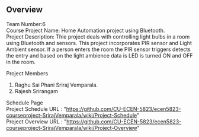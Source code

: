 ## Overview </br>
Team Number:6 <br>
Course Project Name: Home Automation project using Bluetooth. <br>
Project Description: Thie project deals with controlling light bulbs in a room using Bluetooth and sensors. This project incorporates PIR sensor and Light Ambient sensor. If a person enters the room the PIR sensor triggers detects the entry and based on the light ambience data is LED is turned ON and OFF in the room.

Project Members </br>
1. Raghu Sai Phani Sriraj Vemparala. <br>
2. Rajesh Srirangam <br>

Schedule Page </br>
 Project Schedule URL : "https://github.com/CU-ECEN-5823/ecen5823-courseproject-SrirajVemparala/wiki/Project-Schedule" <br>
 Project Overview URL : "https://github.com/CU-ECEN-5823/ecen5823-courseproject-SrirajVemparala/wiki/Project-Overview" <br>
